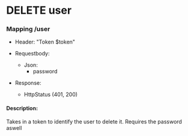 # DELETE user

### Mapping /user

* Header: "Token $token"

* Requestbody:
    * Json:
        * password

* Response:
    * HttpStatus (401, 200)

#### Description:

Takes in a token to identify the user to delete it. Requires the password aswell